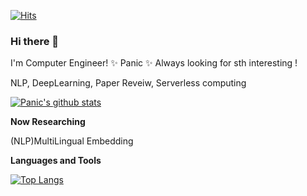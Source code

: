 [![Hits](https://hits.seeyoufarm.com/api/count/incr/badge.svg?url=https%3A%2F%2Fgithub.com%2Fsaitros2%2F)](https://hits.seeyoufarm.com)

### Hi there 👋

I'm Computer Engineer! ✨ Panic ✨
Always looking for sth interesting !

NLP, DeepLearning, Paper Reveiw, Serverless computing

[![Panic's github stats](https://github-readme-stats.vercel.app/api?username=saitros&show_icons=true&theme=radical)](https://github.com/anuraghazra/github-readme-stats)

**Now Researching**  

(NLP)MultiLingual Embedding

**Languages and Tools**  

[![Top Langs](https://github-readme-stats.vercel.app/api/top-langs/?username=saitros&layout=compacts&show_icons=true&theme=radical)](https://github.com/anuraghazra/github-readme-stats)


<!--
**saitros/saitros** is a ✨ _special_ ✨ repository because its `README.md` (this file) appears on your GitHub profile.

Here are some ideas to get you started:

- 🔭 I’m currently working on ...
- 🌱 I’m currently learning ...
- 👯 I’m looking to collaborate on ...
- 🤔 I’m looking for help with ...
- 💬 Ask me about ...
- 📫 How to reach me: ...
- 😄 Pronouns: ...
- ⚡ Fun fact: ...
-->

